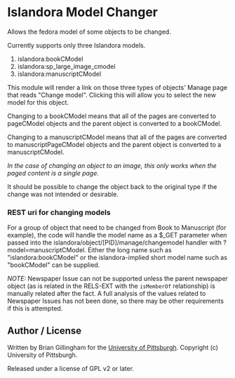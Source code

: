 # Islandora Model Changer
Allows the fedora model of some objects to be changed.

Currently supports only three Islandora models.
1. islandora:bookCModel
2. islandora:sp_large_image_cmodel
3. islandora:manuscriptCModel

This module will render a link on those three types of objects' Manage page that reads "Change model".  Clicking this will allow you to select the new model for this object.

Changing to a bookCModel means that all of the pages are converted to pageCModel objects and the parent object is converted to a bookCModel.

Changing to a manuscriptCModel means that all of the pages are converted to manuscriptPageCModel objects and the parent object is converted to a manuscriptCModel.

*In the case of changing an object to an image, this only works when the paged content is a single page.*


It should be possible to change the object back to the original type if the change was not intended or desirable.

### REST uri for changing models
For a group of object that need to be changed from Book to Manuscript (for example), the code will handle the model name as a $_GET parameter when passed into the islandora/object/[PID]/manage/changemodel handler with ?model=manuscriptCModel.  Either the long name such as "islandora:bookCModel" or the islandora-implied short model name such as "bookCModel" can be supplied.


*NOTE:* Newspaper Issue can not be supported unless the parent newspaper object (as is related in the RELS-EXT with the `isMemberOf` relationship) is manually related after the fact.
A full analysis of the values related to Newspaper Issues has not been done, so there may be other requirements if this is attempted.


## Author / License

Written by Brian Gillingham for the [University of Pittsburgh](http://www.pitt.edu).  Copyright (c) University of Pittsburgh.

Released under a license of GPL v2 or later.

